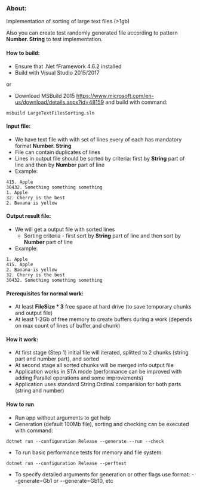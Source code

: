 ### About:

Implementation of sorting of large text files (>1gb)

Also you can create test randomly generated file according to pattern **Number. String** to test implementation.


#### How to build:

* Ensure that .Net fFramework 4.6.2 installed
* Build with Visual Studio 2015/2017

or

* Download MSBuild 2015 <https://www.microsoft.com/en-us/download/details.aspx?id=48159> and build with command:

``` Batchfile
msbuild LargeTextFilesSorting.sln
```


#### Input file:

* We have text file with with set of lines every of each has mandatory format **Number. String**
* File can contain duplicates of lines
* Lines in output file should be sorted by criteria: first by **String** part of line and then by **Number** part of line
* Example:
```
415. Apple
30432. Something something something
1. Apple
32. Cherry is the best
2. Banana is yellow
```


#### Output result file:

* We will get a output file with sorted lines 
    * Sorting criteria - first sort by **String** part of line and then sort by **Number** part of line
* Example:
```
1. Apple
415. Apple
2. Banana is yellow
32. Cherry is the best
30432. Something something something
```


#### Prerequisites for normal work:

* At least **FileSize * 3** free space at hard drive (to save temporary chunks and output file)
* At least 1-2Gb of free memory to create buffers during a work (depends on max count of lines of buffer and chunk)


#### How it work:


* At first stage (Step 1) initial file will iterated, splitted to 2 chunks (string part and number part), and sorted
* At second stage all sorted chunks will be merged info output file
* Application works in STA mode (performance can be improved with adding Parallel operations and some improvements)
* Application uses standard String.Ordinal comparision for both parts (string and number)


#### How to run 

* Run app without arguments to get help 
* Generation (default 100Mb file), sorting and checking can be executed with command: 
``` shell
dotnet run --configuration Release --generate --run --check
```
* To run basic performance tests for memory and file system: 
``` shell
dotnet run --configuration Release --perftest
```
* To specify detailed arguments for generation or other flags use format: --generate=Gb1 or --generate=Gb10, etc
